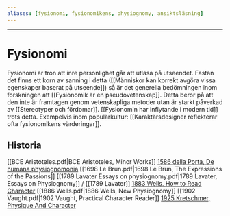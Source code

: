 ```yaml
---
aliases: [fysionomi, fysionomikens, physiognomy, ansiktsläsning]
--- 
```

- - - 
# Fysionomi
Fysionomi är tron att inre personlighet går att utläsa på utseendet. Fastän det finns ett korn av sanning i detta ([[Människor kan korrekt avgöra vissa egenskaper baserat på utseende]]) så är det generella bedömningen inom forskningen att [[Fysionomik är en pseudovetenskap]]. Detta beror på att den inte är framtagen genom vetenskapliga metoder utan är starkt påverkad av [[Stereotyper och fördomar]].  [[Fysionomin har inflytande i modern tid]] trots detta. Exempelvis inom populärkultur: [[Karaktärsdesigner reflekterar ofta fysionomikens värderingar]].

## Historia
[[BCE Aristoteles.pdf|BCE Aristoteles, Minor Works]]
[1586 della Porta, De humana physiognomonia](https://archive.org/details/iobaptistaeporta00port/page/106/mode/2up)
[[1698 Le Brun.pdf|1698 Le Brun, The Expressions of the Passions]]
[[1789 Lavater Essays on physiognomy.pdf|1789 Lavater, Essays on Physiognomy]] / [[1789 Lavater]]
[1883 Wells, How to Read Character](https://archive.org/details/howtoreadcharact00welliala/page/n6/mode/2up?ref=ol&view=theater)
[[1886 Wells.pdf|1886 Wells, New Physiognomy]]
[[1902 Vaught.pdf|1902 Vaught, Practical Character Reader]]
[1925 Kretschmer, Physique And Character](https://archive.org/details/physiqueandchara031966mbp/page/n169/mode/2up)
